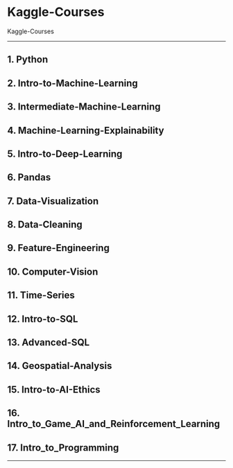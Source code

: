 # Kaggle-Courses
Kaggle-Courses


-----

## 1. Python

## 2. Intro-to-Machine-Learning

## 3. Intermediate-Machine-Learning

## 4. Machine-Learning-Explainability

## 5. Intro-to-Deep-Learning

## 6. Pandas

## 7. Data-Visualization

## 8. Data-Cleaning

## 9. Feature-Engineering

## 10. Computer-Vision

## 11. Time-Series

## 12. Intro-to-SQL

## 13. Advanced-SQL

## 14. Geospatial-Analysis

## 15. Intro-to-AI-Ethics

## 16. Intro_to_Game_AI_and_Reinforcement_Learning

## 17. Intro_to_Programming

-----


